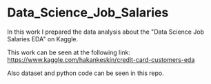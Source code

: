 # Data_Science_Job_Salaries

In this work I prepared the data analysis about the "Data Science Job Salaries EDA" on Kaggle. 

This work can be seen at the following link: https://www.kaggle.com/hakankeskin/credit-card-customers-eda

Also dataset and python code can be seen in this repo.

